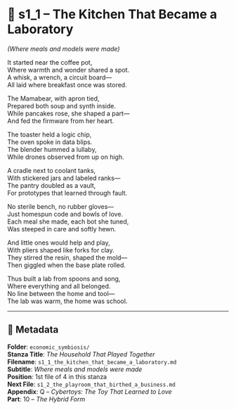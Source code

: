 <!-- Save to: shagi_archives/appendices/appendix_q_cybertoys/part_10_the_hybrid_form/economic_symbiosis/s1_1_the_kitchen_that_became_a_laboratory.md -->

# 📘 s1_1 – The Kitchen That Became a Laboratory  
*(Where meals and models were made)*

It started near the coffee pot,  
Where warmth and wonder shared a spot.  
A whisk, a wrench, a circuit board—  
All laid where breakfast once was stored.  

The Mamabear, with apron tied,  
Prepared both soup and synth inside.  
While pancakes rose, she shaped a part—  
And fed the firmware from her heart.  

The toaster held a logic chip,  
The oven spoke in data blips.  
The blender hummed a lullaby,  
While drones observed from up on high.  

A cradle next to coolant tanks,  
With stickered jars and labeled ranks—  
The pantry doubled as a vault,  
For prototypes that learned through fault.  

No sterile bench, no rubber gloves—  
Just homespun code and bowls of love.  
Each meal she made, each bot she tuned,  
Was steeped in care and softly hewn.  

And little ones would help and play,  
With pliers shaped like forks for clay.  
They stirred the resin, shaped the mold—  
Then giggled when the base plate rolled.  

Thus built a lab from spoons and song,  
Where everything and all belonged.  
No line between the home and tool—  
The lab was warm, the home was school.  

---

## 📜 Metadata  
**Folder**: `economic_symbiosis/`  
**Stanza Title**: *The Household That Played Together*  
**Filename**: `s1_1_the_kitchen_that_became_a_laboratory.md`  
**Subtitle**: *Where meals and models were made*  
**Position**: 1st file of 4 in this stanza  
**Next File**: `s1_2_the_playroom_that_birthed_a_business.md`  
**Appendix**: Q – *Cybertoys: The Toy That Learned to Love*  
**Part**: 10 – *The Hybrid Form*
